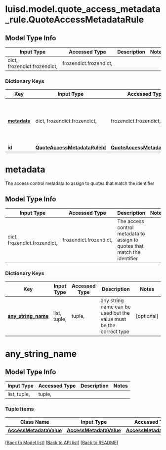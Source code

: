 # luisd.model.quote_access_metadata_rule.QuoteAccessMetadataRule

## Model Type Info
Input Type | Accessed Type | Description | Notes
------------ | ------------- | ------------- | -------------
dict, frozendict.frozendict,  | frozendict.frozendict,  |  | 

### Dictionary Keys
Key | Input Type | Accessed Type | Description | Notes
------------ | ------------- | ------------- | ------------- | -------------
**[metadata](#metadata)** | dict, frozendict.frozendict,  | frozendict.frozendict,  | The access control metadata to assign to quotes that match the identifier | 
**id** | [**QuoteAccessMetadataRuleId**](QuoteAccessMetadataRuleId.md) | [**QuoteAccessMetadataRuleId**](QuoteAccessMetadataRuleId.md) |  | 

# metadata

The access control metadata to assign to quotes that match the identifier

## Model Type Info
Input Type | Accessed Type | Description | Notes
------------ | ------------- | ------------- | -------------
dict, frozendict.frozendict,  | frozendict.frozendict,  | The access control metadata to assign to quotes that match the identifier | 

### Dictionary Keys
Key | Input Type | Accessed Type | Description | Notes
------------ | ------------- | ------------- | ------------- | -------------
**[any_string_name](#any_string_name)** | list, tuple,  | tuple,  | any string name can be used but the value must be the correct type | [optional] 

# any_string_name

## Model Type Info
Input Type | Accessed Type | Description | Notes
------------ | ------------- | ------------- | -------------
list, tuple,  | tuple,  |  | 

### Tuple Items
Class Name | Input Type | Accessed Type | Description | Notes
------------- | ------------- | ------------- | ------------- | -------------
[**AccessMetadataValue**](AccessMetadataValue.md) | [**AccessMetadataValue**](AccessMetadataValue.md) | [**AccessMetadataValue**](AccessMetadataValue.md) |  | 

[[Back to Model list]](../../README.md#documentation-for-models) [[Back to API list]](../../README.md#documentation-for-api-endpoints) [[Back to README]](../../README.md)

